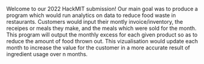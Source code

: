 Welcome to our 2022 HackMIT submission! Our main goal was to produce a program which would run analytics on data to reduce food waste in restaurants. Customers would input their montly invoice/inventory, the receipes or meals they make, and the meals which were sold for the month. This program will output the monthly excess for each given product so as to reduce the amount of food thrown out. This vizualisation would update each month to increase the value for the customer in a more accurate result of ingredient usage over n months. 